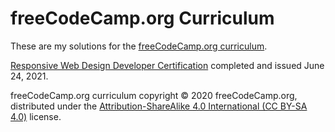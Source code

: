 # freeCodeCamp.org Curriculum

These are my solutions for the [freeCodeCamp.org curriculum](https://www.freecodecamp.org/learn/).

[Responsive Web Design Developer Certification](https://www.freecodecamp.org/certification/bgbraithwaite/responsive-web-design) completed and issued June 24, 2021.

freeCodeCamp.org curriculum copyright © 2020 freeCodeCamp.org, distributed under the [Attribution-ShareAlike 4.0 International (CC BY-SA 4.0)](https://creativecommons.org/licenses/by-sa/4.0/) license.
